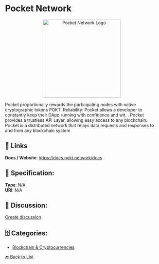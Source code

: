 # Pocket Network
<p align="center">
    <img width="256" src="https://raw.githubusercontent.com/apis-list/apis-list/main/apis/pocket-network/logo_256x256.png" alt="Pocket Network Logo"/>
</p>

Pocket proportionally rewards the participating nodes with native cryptographic tokens POKT. Reliability: Pocket allows a developer to constantly keep their DApp running with confidence and wit. . Pocket provides a trustless API Layer, allowing easy access to any blockchain. Pocket is a distributed network that relays data requests and responses to and from any blockchain system

##  🔗 Links
**Docs / Website**: https://docs.pokt.network/docs

## 🧬 Specification:
**Type**: N/A  
**URI**: N/A

## 💬 Discussion:
[Create discussion](https://github.com/apis-list/apis-list/discussions/new)

## 🗄️ Categories:
- [Blockchain & Cryptocurrencies](https://github.com/apis-list/apis-list#blockchain--cryptocurrencies)




[🔙 Back to List](https://github.com/apis-list/apis-list)
